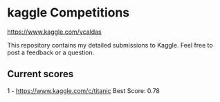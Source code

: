 # kaggle Competitions

https://www.kaggle.com/vcaldas


This repository contains my detailed submissions to Kaggle. 
Feel free to post a feedback or a question.


## Current scores

1 - https://www.kaggle.com/c/titanic
Best Score: 0.78
